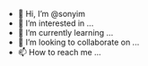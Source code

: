 - 👋 Hi, I’m @sonyim
- 👀 I’m interested in ...
- 🌱 I’m currently learning ...
- 💞️ I’m looking to collaborate on ...
- 📫 How to reach me ...

<!---
sonyim/sonyim is a ✨ special ✨ repository because its `README.md` (this file) appears on your GitHub profile.
You can click the Preview link to take a look at your changes.
--->
